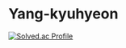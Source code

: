 # Yang-kyuhyeon

[![Solved.ac Profile](http://mazassumnida.wtf/api/v2/generate_badge?boj=altys31)](https://solved.ac/altys31/)

